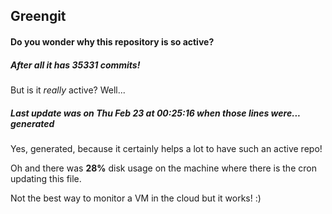 ## Greengit

#### Do you wonder why this repository is so active?

##### After all it has 35331 commits!

But is it *really* active? Well...

##### Last update was on Thu Feb 23 at 00:25:16 when those lines were... generated

Yes, generated, because it certainly helps a lot to have such an active repo!

Oh and there was **28%** disk usage on the machine
where there is the cron updating this file.

Not the best way to monitor a VM in the cloud but it works! :)
